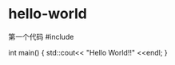 # hello-world
第一个代码
#include <iostream>
  					    
  int main()
  {
    std::cout<< "Hello World!!" <<endl;
  }











































